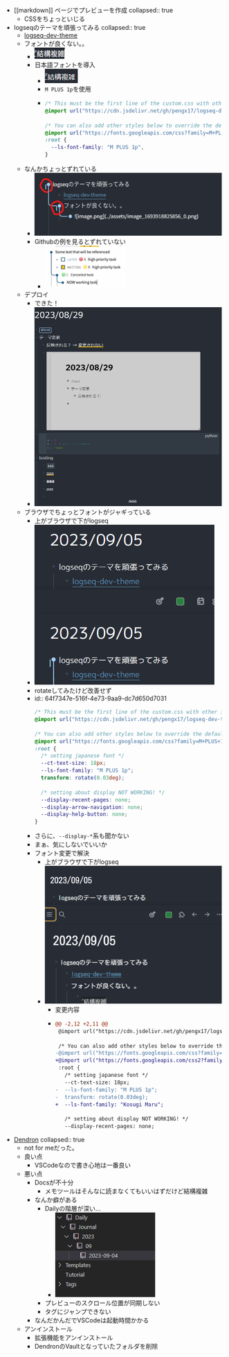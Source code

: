 - [[markdown]] ページでプレビューを作成
  collapsed:: true
	- CSSをちょっといじる
- logseqのテーマを頑張ってみる
  collapsed:: true
	- [logseq-dev-theme](https://github.com/pengx17/logseq-dev-theme)
	- フォントが良くない。。
		- ![image.png](../assets/image_1693918825856_0.png)
		- 日本語フォントを導入
			- ![image.png](../assets/image_1693919342420_0.png)
			- `M PLUS 1p`を使用
			- ```css
			  /* This must be the first line of the custom.css with other import rules */
			  @import url("https://cdn.jsdelivr.net/gh/pengx17/logseq-dev-theme@main/custom.css");
			  
			  /* You can also add other styles below to override the default theme values */
			  @import url("https://fonts.googleapis.com/css?family=M+PLUS+1p");
			  :root {
			    --ls-font-family: "M PLUS 1p",
			  }
			  ```
	- なんかちょっとずれている
		- ![image.png](../assets/image_1693919020182_0.png)
		- Githubの例を見るとずれていない
			- ![image.png](../assets/image_1693919061964_0.png)
	- デプロイ
		- できた！
		- ![image.png](../assets/image_1693920229050_0.png)
	- ブラウザでちょっとフォントがジャギっている
		- 上がブラウザで下がlogseq
		- ![image.png](../assets/image_1693922389518_0.png)
		- rotateしてみたけど改善せず
		- id:: 64f7347e-516f-4e73-9aa9-dc7d650d7031
		  ```css
		  /* This must be the first line of the custom.css with other import rules */
		  @import url("https://cdn.jsdelivr.net/gh/pengx17/logseq-dev-theme@main/custom.css");
		  
		  /* You can also add other styles below to override the default theme values */
		  @import url("https://fonts.googleapis.com/css?family=M+PLUS+1p");
		  :root {
		    /* setting japanese font */
		    --ct-text-size: 18px;
		    --ls-font-family: "M PLUS 1p";
		    transform: rotate(0.03deg);
		  
		    /* setting about display NOT WORKING! */
		    --display-recent-pages: none;
		    --display-arrow-navigation: none;
		    --display-help-button: none;
		  }
		  ```
		- さらに、`--display-*`系も聞かない
		- まぁ、気にしないでいいか
		- フォント変更で解決
			- 上がブラウザで下がlogseq
			- ![image.png](../assets/image_1693923338592_0.png)
				- 変更内容
				- ```diff
				  @@ -2,12 +2,11 @@
				   @import url("https://cdn.jsdelivr.net/gh/pengx17/logseq-dev-theme@main/custom.css");
				  
				   /* You can also add other styles below to override the default theme values */
				  -@import url("https://fonts.googleapis.com/css?family=M+PLUS+1p");
				  +@import url("https://fonts.googleapis.com/css2?family=Kosugi+Maru&display=swap");
				   :root {
				     /* setting japanese font */
				     --ct-text-size: 18px;
				  -  --ls-font-family: "M PLUS 1p";
				  -  transform: rotate(0.03deg);
				  +  --ls-font-family: "Kosugi Maru";
				  
				     /* setting about display NOT WORKING! */
				     --display-recent-pages: none;
				  ```
- [Dendron](https://wiki.dendron.so/)
  collapsed:: true
	- not for meだった。
	- 良い点
		- VSCodeなので書き心地は一番良い
	- 悪い点
		- Docsが不十分
			- メモツールはそんなに読まなくてもいいはずだけど結構複雑
		- なんか癖がある
			- Dailyの階層が深い…
				- ![image.png](../assets/image_1693841192538_0.png)
			- プレビューのスクロール位置が同期しない
			- タグにジャンプできない
		- なんだかんだでVSCodeは起動時間かかる
	- アンインストール
		- 拡張機能をアンインストール
		- DendronのVaultとなっていたフォルダを削除